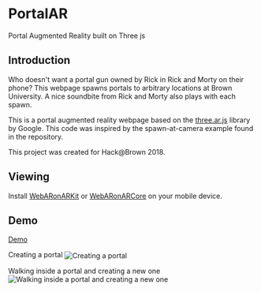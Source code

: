 # PortalAR
Portal Augmented Reality built on Three js

## Introduction
	
Who doesn't want a portal gun owned by Rick in Rick and Morty on their phone? This webpage spawns portals to arbitrary locations at Brown University. A nice soundbite from Rick and Morty also plays with each spawn.

This is a portal augmented reality webpage based on the [three.ar.js] library by Google. This code was inspired by the spawn-at-camera example found in the repository.
	
This project was created for Hack@Brown 2018. 

## Viewing
	
Install [WebARonARKit] or [WebARonARCore] on your mobile device.

## Demo
[Demo]

Creating a portal
<img align="center" alt="Creating a portal" src="examples/demo1.gif">

Walking inside a portal and creating a new one
<img align="center" alt="Walking inside a portal and creating a new one" src="examples/demo2.gif">

[three.ar.js]: https://github.com/google-ar/three.ar.js
[Demo]: http://noahfang.me/AR/portal.html
[WebARonARKit]: https://github.com/google-ar/WebARonARKit
[WebARonARCore]: https://github.com/google-ar/WebARonARCore